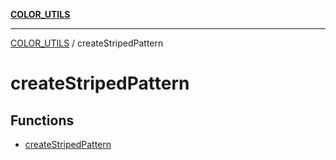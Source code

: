 [**COLOR_UTILS**](../README.md)

***

[COLOR_UTILS](../README.md) / createStripedPattern

# createStripedPattern

## Functions

- [createStripedPattern](functions/createStripedPattern.md)
